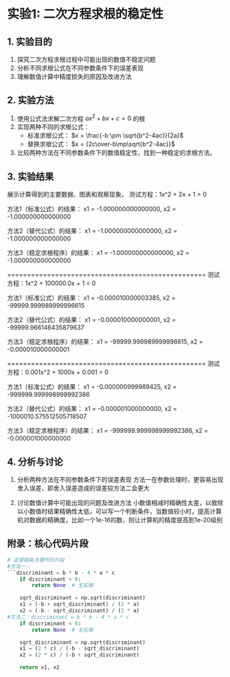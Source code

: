 # 实验1: 二次方程求根的稳定性

## 1. 实验目的
1. 探究二次方程求根过程中可能出现的数值不稳定问题
2. 分析不同求根公式在不同参数条件下的误差表现
3. 理解数值计算中精度损失的原因及改进方法

## 2. 实验方法
1. 使用公式法求解二次方程 $ax^2+bx+c=0$ 的根
2. 实现两种不同的求根公式：
   - 标准求根公式： $x = \frac{-b \pm \sqrt{b^2-4ac}}{2a}$
   - 替换求根公式： $x = {2c\over-b\mp\sqrt{b^2-4ac}}$
3. 比较两种方法在不同参数条件下的数值稳定性，找到一种稳定的求根方法。

## 3. 实验结果
展示计算得到的主要数据、图表和观察现象。
   测试方程：1x^2 + 2x + 1 = 0

方法1（标准公式）的结果：
x1 = -1.000000000000000, x2 = -1.000000000000000

方法2（替代公式）的结果：
x1 = -1.000000000000000, x2 = -1.000000000000000

方法3（稳定求根程序）的结果：
x1 = -1.000000000000000, x2 = -1.000000000000000

==================================================
测试方程：1x^2 + 100000.0x + 1 = 0

方法1（标准公式）的结果：
x1 = -0.000010000003385, x2 = -99999.999989999996615

方法2（替代公式）的结果：
x1 = -0.000010000000001, x2 = -99999.966146435879637

方法3（稳定求根程序）的结果：
x1 = -99999.999989999996615, x2 = -0.000010000000001

==================================================
测试方程：0.001x^2 + 1000x + 0.001 = 0

方法1（标准公式）的结果：
x1 = -0.000000999989425, x2 = -999999.999998999992386

方法2（替代公式）的结果：
x1 = -0.000001000000000, x2 = -1000010.575512505718507

方法3（稳定求根程序）的结果：
x1 = -999999.999998999992386, x2 = -0.000001000000000


## 4. 分析与讨论
1. 分析两种方法在不同参数条件下的误差表现
   方法一在参数处理时，更容易出现舍入误差，即舍入误差造成的误差较方法二会更大

3. 讨论数值计算中可能出现的问题及改进方法
   小数值相减时精确性太差，以致除以小数值时结果精确性太低，可以写一个判断条件，当数值较小时，提高计算机对数据的精确度，比如一个1e-16的数，则让计算机的精度提高到1e-20级别


## 附录：核心代码片段
```python
# 这里粘贴关键代码片段
#方法一：
```discriminant = b * b - 4 * a * c
    if discriminant < 0:
        return None  # 无实根

    sqrt_discriminant = np.sqrt(discriminant)
    x1 = (-b + sqrt_discriminant) / (2 * a)
    x2 = (-b - sqrt_discriminant) / (2 * a)
#方法二：discriminant = b * b - 4 * a * c
    if discriminant < 0:
        return None  # 无实根

    sqrt_discriminant = np.sqrt(discriminant)
    x1 = (2 * c) / (-b - sqrt_discriminant)
    x2 = (2 * c) / (-b + sqrt_discriminant)

    return x1, x2
